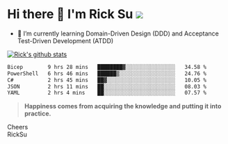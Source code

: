 # Hi there 👋 I'm Rick Su ![](https://komarev.com/ghpvc/?username=ricksu978)
<!--
**ricksu978/ricksu978** is a ✨ _special_ ✨ repository because its `README.md` (this file) appears on your GitHub profile.

Here are some ideas to get you started:

- 🔭 I’m currently working on ...
-->
- 🌱 I’m currently learning Domain-Driven Design (DDD) and Acceptance Test-Driven Development (ATDD)
<!--
- 👯 I’m looking to collaborate on ...
- 🤔 I’m looking for help with ...
- 💬 Ask me about ...
- 📫 How to reach me: ...
- 😄 Pronouns: ...
- ⚡ Fun fact: ...
-->
[![Rick's github stats](https://github-readme-stats.vercel.app/api?username=ricksu978&theme=dark)](https://github.com/ricksu978/ricksu978)

<!--START_SECTION:waka-->

```txt
Bicep        9 hrs 28 mins   ████████▓░░░░░░░░░░░░░░░░   34.58 %
PowerShell   6 hrs 46 mins   ██████▒░░░░░░░░░░░░░░░░░░   24.76 %
C#           2 hrs 45 mins   ██▓░░░░░░░░░░░░░░░░░░░░░░   10.05 %
JSON         2 hrs 11 mins   ██░░░░░░░░░░░░░░░░░░░░░░░   08.03 %
YAML         2 hrs 4 mins    ██░░░░░░░░░░░░░░░░░░░░░░░   07.57 %
```

<!--END_SECTION:waka-->

> **Happiness comes from acquiring the knowledge and putting it into practice.**

Cheers  
RickSu 
